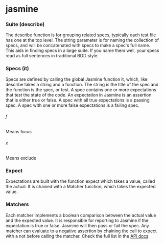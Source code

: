 # jasmine

### Suite (describe)
The describe function is for grouping related specs, typically each test file has one at the top level. The string parameter is for naming the collection of specs, and will be concatenated with specs to make a spec's full name. This aids in finding specs in a large suite. If you name them well, your specs read as full sentences in traditional BDD style.

### Specs (it)
Specs are defined by calling the global Jasmine function it, which, like describe takes a string and a function. The string is the title of the spec and the function is the spec, or test. A spec contains one or more expectations that test the state of the code. An expectation in Jasmine is an assertion that is either true or false. A spec with all true expectations is a passing spec. A spec with one or more false expectations is a failing spec.
###### f 
Means focus
###### x
Means exclude

### Expect
Expectations are built with the function expect which takes a value, called the actual. It is chained with a Matcher function, which takes the expected value.

### Matchers
Each matcher implements a boolean comparison between the actual value and the expected value. It is responsible for reporting to Jasmine if the expectation is true or false. Jasmine will then pass or fail the spec. Any matcher can evaluate to a negative assertion by chaining the call to expect with a not before calling the matcher. 
Check the full list in the [API docs](https://jasmine.github.io/api/edge/matchers.html)
